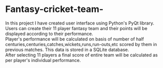 # Fantasy-cricket-team-
In this project I have created user interface using Python's PyQt library. Users can create their 11 player fantasy team and their points will be displayed according to their performance.  
Player's performance will be calculated on basis of number of half centuries,centuries,catches,wickets,runs,run-outs,etc scored by them in previous matches.
This data is stored in a SQLite database.
<br>
After selecting 11 players a final score of entire team will be calculated as per player's individual performance.
